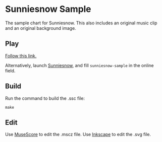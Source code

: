 # Sunniesnow Sample

The sample chart for Sunniesnow.
This also includes an original music clip and an original background image.

## Play

[Follow this link.](https://sunniesnow.github.io/game/?level-file=online&level-file-online=sunniesnow-sample)

Alternatively, launch [Sunniesnow](https://sunniesnow.github.io/game/),
and fill `sunniesnow-sample` in the online field.

## Build

Run the command to build the .ssc file:

```shell
make
```

## Edit

Use [MuseScore](https://musescore.org) to edit the .mscz file.
Use [Inkscape](https://inkscape.org) to edit the .svg file.
